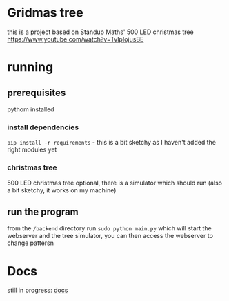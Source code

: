 # Gridmas tree
this is a project based on Standup Maths' 500 LED christmas tree https://www.youtube.com/watch?v=TvlpIojusBE

# running
## prerequisites
pythom installed
### install dependencies
`pip install -r requirements` - this is a bit sketchy as I haven't added the right modules yet
### christmas tree
500 LED christmas tree optional, there is a simulator which should run (also a bit sketchy, it works on my machine)

## run the program
from the `/backend` directory run `sudo python main.py` which will start the webserver and the tree simulator, you can then access the webserver to change pattersn

# Docs
still in progress: [docs](https://ciarancook.com/gridmastree-docs)
